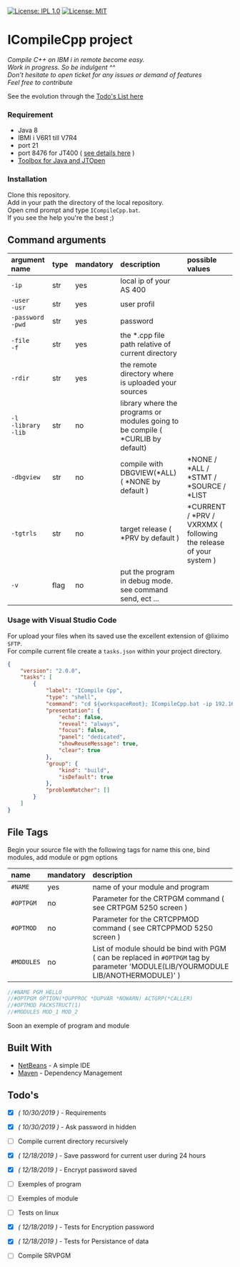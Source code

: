 [![License: IPL 1.0](https://img.shields.io/badge/License-IPL%201.0-blue.svg)](https://opensource.org/licenses/IPL-1.0) [![License: MIT](https://img.shields.io/badge/License-MIT-yellow.svg)](https://opensource.org/licenses/MIT)
# ICompileCpp project
*Compile C++ on IBM i in remote become easy.<br />
Work in progress. So be indulgent ^^ <br />
Don't hesitate to open ticket for any issues or demand of features <br />
Feel free to contribute*

See the evolution through the [Todo's List here](#Todo-s)

### Requirement
* Java 8
* IBMI i V6R1 till V7R4
* port 21
* port 8476 for JT400 ( [see details here](https://javadoc.midrange.com/ports.php) )
* [Toolbox for Java and JTOpen](https://developer.ibm.com/articles/i-javatoolbox/)

### Installation
Clone this repository.<br />
Add in your path the directory of the local repository.<br />
Open cmd prompt and type `ICompileCpp.bat`.<br />
If you see the help you're the best ;)<br />

## Command arguments
| argument name           | type      | mandatory | description | possible values |
|:------------------------|:----------|:----------|:------------|:------------|
| `-ip`            | str       | yes       | local ip of your AS 400 |
| `-user` <br /> `-usr`   | str       | yes       | user profil |
| `-password` <br /> `-pwd`   | str       | yes       | password |
| `-file` <br /> `-f`   | str       | yes       | the *.cpp file path relative of current directory |
| `-rdir`   | str       | yes       | the remote directory where is uploaded your sources |
| `-l` <br /> `-library` <br /> `-lib`   | str       | no       | library where the programs or modules going to be compile ( *CURLIB by default) |
| `-dbgview`   | str       | no       | compile with DBGVIEW(*ALL) ( *NONE by default ) | *NONE / *ALL / *STMT / *SOURCE / *LIST
| `-tgtrls`   | str       | no       | target release ( *PRV by default ) |  *CURRENT / *PRV / VXRXMX ( following the release of your system ) |
| `-v`   | flag       | no       | put the program in debug mode. see command send, ect ...  |


### Usage with Visual Studio Code
For upload your files when its saved use the excellent extension of @liximo `SFTP`.<br />
For compile current file create a `tasks.json` within your project directory.<br />
```json
{    
    "version": "2.0.0",    
    "tasks": [
        {
            "label": "ICompile Cpp",
            "type": "shell",
            "command": "cd ${workspaceRoot}; ICompileCpp.bat -ip 192.168.1.1 -usr YOUR_LOGIN -pwd YOUR_PASSWORD -f ${relativeFile} -rdir /Directory/OtherOneForYourProject -lib YOUR_LIB",            
            "presentation": {
                "echo": false,
                "reveal": "always",
                "focus": false,
                "panel": "dedicated",
                "showReuseMessage": true,
                "clear": true
            },
            "group": {
                "kind": "build",
                "isDefault": true
            },
            "problemMatcher": []
        }
    ]
}
```

## File Tags
Begin your source file with the following tags for name this one, bind modules, add module or pgm options

| name                 |mandatory | description | 
|:--------------------|:----------|:------------|
| `#NAME`             |yes       | name of your module and program |
| `#OPTPGM`           |no        | Parameter for the CRTPGM command ( see CRTPGM 5250 screen ) | 
| `#OPTMOD`           |no        | Parameter for the CRTCPPMOD command ( see CRTCPPMOD 5250 screen ) | 
| `#MODULES`          |no        | List of module should be bind with PGM ( can be replaced in `#OPTPGM` tag by parameter 'MODULE(LIB/YOURMODULE LIB/ANOTHERMODULE)' ) | 

```cpp
//#NAME PGM_HELLO
//#OPTPGM OPTION(*DUPPROC *DUPVAR *NOWARN) ACTGRP(*CALLER)
//#OPTMOD PACKSTRUCT(1)
//#MODULES MOD_1 MOD_2
```
Soon an exemple of program and module

## Built With

* [NetBeans](https://netbeans.org/) - A simple IDE
* [Maven](https://maven.apache.org/) - Dependency Management

## Todo's
- [X] *( 10/30/2019 )* - Requirements
- [X] *( 10/30/2019 )* - Ask password in hidden 
- [ ] Compile current directory recursively
- [X] *( 12/18/2019 )* - Save password for current user during 24 hours 
- [X] *( 12/18/2019 )* - Encrypt password saved 
- [ ] Exemples of program
- [ ] Exemples of module
- [ ] Tests on linux
- [X] *( 12/18/2019 )* - Tests for Encryption password 
- [X] *( 12/18/2019 )* - Tests for Persistance of data 
- [ ] Compile SRVPGM

